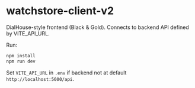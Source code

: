 # watchstore-client-v2

DialHouse-style frontend (Black & Gold). Connects to backend API defined by VITE_API_URL.

Run:

```bash
npm install
npm run dev
```

Set `VITE_API_URL` in `.env` if backend not at default `http://localhost:5000/api`.

